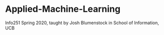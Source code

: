 # Applied-Machine-Learning
Info251
Spring 2020, taught by Josh Blumenstock in School of Information, UCB
